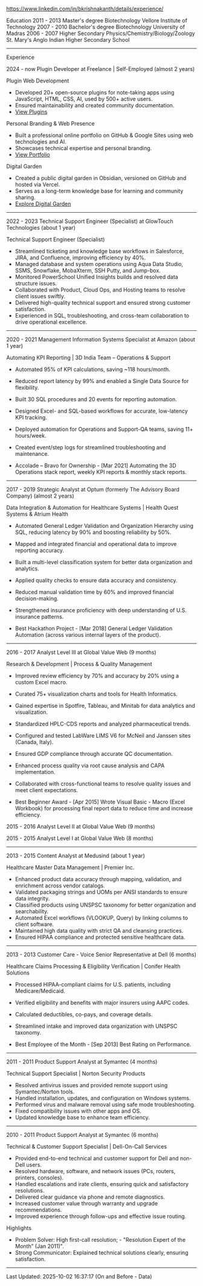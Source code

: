 
https://www.linkedin.com/in/bkrishnakanth/details/experience/

Education
2011 - 2013	Master's degree Biotechnology Vellore Institute of Technology
2007 - 2010	Bachelor's degree Biotechnology University of Madras
2006 - 2007	Higher Secondary Physics/Chemistry/Biology/Zoology St. Mary's Anglo Indian Higher Secondary School

---

Experience

2024 - now	Plugin Developer at Freelance | Self-Employed (almost 2 years)

Plugin Web Development

- Developed 20+ open-source plugins for note-taking apps using JavaScript, HTML, CSS, AI, used by 500+ active users.
- Ensured maintainability and created community documentation.
- [View Plugins](https://public.amplenote.com/Y3dy91/krishna-plugins)

Personal Branding & Web Presence

- Built a professional online portfolio on GitHub & Google Sites using web technologies and AI.
- Showcases technical expertise and personal branding.
- [View Portfolio](https://krishnakanthb13.github.io/BKK.html)

Digital Garden

- Created a public digital garden in Obsidian, versioned on GitHub and hosted via Vercel.
- Serves as a long-term knowledge base for learning and community sharing.
- [Explore Digital Garden](https://krishnakanthb13.vercel.app/)

---

2022 - 2023	Technical Support Engineer (Specialist) at GlowTouch Technologies (about 1 year)

Technical Support Engineer (Specialist)

- Streamlined ticketing and knowledge base workflows in Salesforce, JIRA, and Confluence, improving efficiency by 40%.
- Managed database and system operations using Aqua Data Studio, SSMS, Snowflake, MobaXterm, SSH Putty, and Jump-box.
- Monitored PowerSchool Unified Insights builds and resolved data structure issues.
- Collaborated with Product, Cloud Ops, and Hosting teams to resolve client issues swiftly.
- Delivered high-quality technical support and ensured strong customer satisfaction.
- Experienced in SQL, troubleshooting, and cross-team collaboration to drive operational excellence.

---

2020 - 2021	Management Information Systems Specialist at Amazon (about 1 year)

Automating KPI Reporting | 3D India Team – Operations & Support

- Automated 95% of KPI calculations, saving ~118 hours/month.
- Reduced report latency by 99% and enabled a Single Data Source for flexibility.
- Built 30 SQL procedures and 20 events for reporting automation.
- Designed Excel- and SQL-based workflows for accurate, low-latency KPI tracking.
- Deployed automation for Operations and Support-QA teams, saving 11+ hours/week.
- Created event/step logs for streamlined troubleshooting and maintenance.

- Accolade – Bravo for Ownership - [Mar 2021]
Automating the 3D Operations stack report, weekly KPI reports & monthly stack reports.

---

2017 - 2019	Strategic Analyst at Optum (formerly The Advisory Board Company) (almost 2 years)

Data Integration & Automation for Healthcare Systems | Health Quest Systems & Atrium Health

- Automated General Ledger Validation and Organization Hierarchy using SQL, reducing latency by 90% and boosting reliability by 50%.
- Mapped and integrated financial and operational data to improve reporting accuracy.
- Built a multi-level classification system for better data organization and analytics.
- Applied quality checks to ensure data accuracy and consistency.
- Reduced manual validation time by 60% and improved financial decision-making.
- Strengthened insurance proficiency with deep understanding of U.S. insurance patterns.

- Best Hackathon Project - [Mar 2018]
General Ledger Validation Automation (across various internal layers of the product).

---

2016 - 2017	Analyst Level III at Global Value Web (9 months)

Research & Development | Process & Quality Management

- Improved review efficiency by 70% and accuracy by 20% using a custom Excel macro.
- Curated 75+ visualization charts and tools for Health Informatics.
- Gained expertise in Spotfire, Tableau, and Minitab for data analytics and visualization.
- Standardized HPLC-CDS reports and analyzed pharmaceutical trends.
- Configured and tested LabWare LIMS V6 for McNeil and Janssen sites (Canada, Italy).
- Ensured GDP compliance through accurate QC documentation.
- Enhanced process quality via root cause analysis and CAPA implementation.
- Collaborated with cross-functional teams to resolve quality issues and meet client expectations.


- Best Beginner Award - [Apr 2015]
Wrote Visual Basic - Macro (Excel Workbook) for processing final report data to reduce time and increase efficiency.

2015 - 2016	Analyst Level II at Global Value Web (9 months)

2015 - 2015	Analyst Level I at Global Value Web (8 months)

---

2013 - 2015	Content Analyst at Medusind (about 1 year)

Healthcare Master Data Management | Premier Inc.

- Enhanced product data accuracy through mapping, validation, and enrichment across vendor catalogs.
- Validated packaging strings and UOMs per ANSI standards to ensure data integrity.
- Classified products using UNSPSC taxonomy for better organization and searchability.
- Automated Excel workflows (VLOOKUP, Query) by linking columns to client software.
- Maintained high data quality with strict QA and cleansing practices.
- Ensured HIPAA compliance and protected sensitive healthcare data.

---

2013 - 2013	Customer Care - Voice Senior Representative at Dell (6 months)

Healthcare Claims Processing & Eligibility Verification | Conifer Health Solutions

- Processed HIPAA-compliant claims for U.S. patients, including Medicare/Medicaid.
- Verified eligibility and benefits with major insurers using AAPC codes.
- Calculated deductibles, co-pays, and coverage details.
- Streamlined intake and improved data organization with UNSPSC taxonomy.

- Best Employee of the Month - [Sep 2013]
Best Rating on Performance.

---

2011 - 2011	Product Support Analyst at Symantec (4 months)

Technical Support Specialist | Norton Security Products

- Resolved antivirus issues and provided remote support using Symantec/Norton tools.
- Handled installation, updates, and configuration on Windows systems.
- Performed virus and malware removal using safe mode troubleshooting.
- Fixed compatibility issues with other apps and OS.
- Updated knowledge base to enhance team efficiency.


---

2010 - 2011	Product Support Analyst at Symantec (6 months)

Technical & Customer Support Specialist | Dell-On-Call Services

- Provided end-to-end technical and customer support for Dell and non-Dell users.
- Resolved hardware, software, and network issues (PCs, routers, printers, consoles).
- Handled escalations and irate clients, ensuring quick and satisfactory resolutions.
- Delivered clear guidance via phone and remote diagnostics.
- Increased customer value through warranty and upgrade recommendations.
- Improved experience through follow-ups and effective issue routing.

Highlights

- Problem Solver: High first-call resolution; - "Resolution Expert of the Month” (Jan 2011)".
- Strong Communicator: Explained technical solutions clearly, ensuring satisfaction.

---

Last Updated: 2025-10-02 16:37:17 (On and Before - Data)